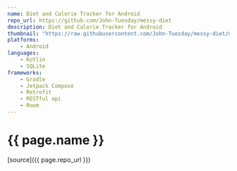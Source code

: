 ```yaml
---
name: Diet and Calorie Tracker for Android
repo_url: https://github.com/John-Tuesday/messy-diet
description: Diet and Calorie Tracker for Android
thumbnail: "https://raw.githubusercontent.com/John-Tuesday/messy-diet/main/app/src/main/play/listings/en-US/graphics/feature-graphic/feature_graphic.png"
platforms:
    - Android
languages:
    - Kotlin
    - SQLite
frameworks:
    - Gradle
    - Jetpack Compose
    - Retrofit
    - RESTful api
    - Room
---
```


# {{ page.name }}

[source]({{ page.repo_url }})
